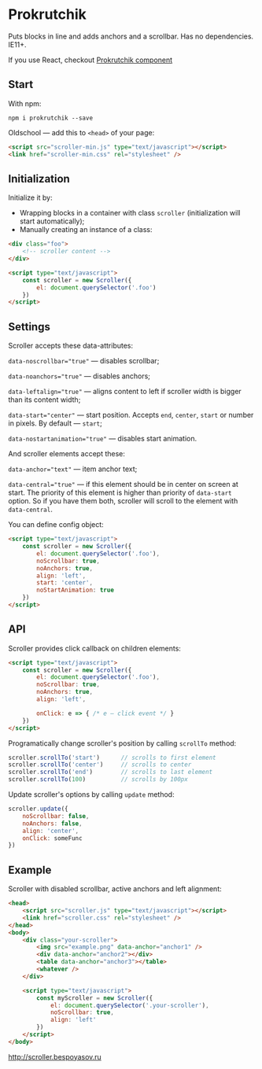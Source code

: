 # Prokrutchik

Puts blocks in line and adds anchors and a scrollbar. Has no dependencies. IE11+.

If you use React, checkout [Prokrutchik component](https://github.com/bespoyasov/react-scroller)

## Start

With npm:
```
npm i prokrutchik --save
```

Oldschool — add this to `<head>` of your page:

```html
<script src="scroller-min.js" type="text/javascript"></script>
<link href="scroller-min.css" rel="stylesheet" />
```

## Initialization

Initialize it by:

* Wrapping blocks in a container with class `scroller` (initialization will start automatically);
* Manually creating an instance of a class:

```html
<div class="foo">
	<!-- scroller content -->
</div>

<script type="text/javascript"> 
	const scroller = new Scroller({ 
		el: document.querySelector('.foo') 
	})
</script>
```

## Settings

Scroller accepts these data-attributes:

`data-noscrollbar="true"` — disables scrollbar;

`data-noanchors="true"` — disables anchors;

`data-leftalign="true"` — aligns content to left if scroller width is bigger than its content width;

`data-start="center"` — start position. Accepts `end`, `center`, `start` or number in pixels. By default — `start`;

`data-nostartanimation="true"` — disables start animation.


And scroller elements accept these:

`data-anchor="text"` — item anchor text;

`data-central="true"` — if this element should be in center on screen at start. The priority of this element is higher than priority of `data-start` option. So if you have them both, scroller will scroll to the element with `data-central`.


You can define config object:

```html
<script type="text/javascript">
	const scroller = new Scroller({ 
		el: document.querySelector('.foo'),
		noScrollbar: true, 
		noAnchors: true, 
		align: 'left',
		start: 'center',
		noStartAnimation: true
	})
</script>
```

## API

Scroller provides click callback on children elements:

```html
<script type="text/javascript">
	const scroller = new Scroller({ 
		el: document.querySelector('.foo'),
		noScrollbar: true, 
		noAnchors: true, 
		align: 'left',

		onClick: e => { /* e — click event */ }
	}) 
</script>
```

Programatically change scroller's position by calling `scrollTo` method:

```javascript
scroller.scrollTo('start')		// scrolls to first element
scroller.scrollTo('center')		// scrolls to center
scroller.scrollTo('end')		// scrolls to last element
scroller.scrollTo(100)			// scrolls by 100px
```

Update scroller's options by calling `update` method:
```javascript
scroller.update({
	noScrollbar: false, 
	noAnchors: false, 
	align: 'center',
	onClick: someFunc
})
```

## Example

Scroller with disabled scrollbar, active anchors and left alignment:

```html
<head>
	<script src="scroller.js" type="text/javascript"></script>
	<link href="scroller.css" rel="stylesheet" /> 
</head>
<body>
	<div class="your-scroller">
		<img src="example.png" data-anchor="anchor1" />
		<div data-anchor="anchor2"></div>
		<table data-anchor="anchor3"></table>
		<whatever />
	</div>

	<script type="text/javascript">
		const myScroller = new Scroller({
			el: document.querySelector('.your-scroller'),
			noScrollbar: true,
			align: 'left'
		})
	</script>
</body>
```

http://scroller.bespoyasov.ru
